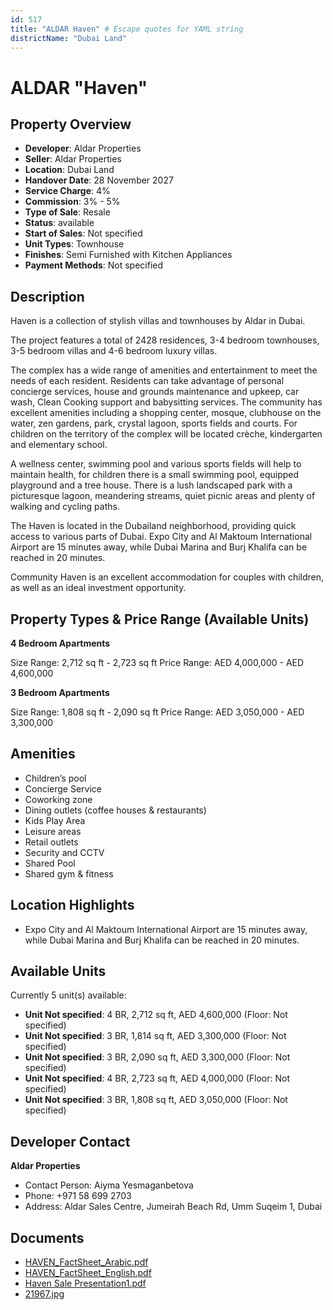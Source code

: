 ```yaml
---
id: 517
title: "ALDAR Haven" # Escape quotes for YAML string
districtName: "Dubai Land"
---
```


# ALDAR "Haven"

## Property Overview
- **Developer**: Aldar Properties
- **Seller**: Aldar Properties
- **Location**: Dubai Land
- **Handover Date**: 28 November 2027
- **Service Charge**: 4%
- **Commission**: 3% - 5%
- **Type of Sale**: Resale
- **Status**: available
- **Start of Sales**: Not specified
- **Unit Types**: Townhouse
- **Finishes**: Semi Furnished with Kitchen Appliances
- **Payment Methods**: Not specified

## Description
Haven is a collection of stylish villas and townhouses by Aldar in Dubai.

 The project features a total of 2428 residences, 3-4 bedroom townhouses, 3-5 bedroom villas and 4-6 bedroom luxury villas.

 The complex has a wide range of amenities and entertainment to meet the needs of each resident. Residents can take advantage of personal concierge services, house and grounds maintenance and upkeep, car wash, Clean Cooking support and babysitting services. The community has excellent amenities including a shopping center, mosque, clubhouse on the water, zen gardens, park, crystal lagoon, sports fields and courts. For children on the territory of the complex will be located crèche, kindergarten and elementary school.

A wellness center, swimming pool and various sports fields will help to maintain health, for children there is a small swimming pool, equipped playground and a tree house. There is a lush landscaped park with a picturesque lagoon, meandering streams, quiet picnic areas and plenty of walking and cycling paths. 

 The Haven is located in the Dubailand neighborhood, providing quick access to various parts of Dubai. Expo City and Al Maktoum International Airport are 15 minutes away, while Dubai Marina and Burj Khalifa can be reached in 20 minutes.

 Community Haven is an excellent accommodation for couples with children, as well as an ideal investment opportunity.

## Property Types & Price Range (Available Units)
**4 Bedroom Apartments**

Size Range: 2,712 sq ft - 2,723 sq ft
Price Range: AED 4,000,000 - AED 4,600,000

**3 Bedroom Apartments**

Size Range: 1,808 sq ft - 2,090 sq ft
Price Range: AED 3,050,000 - AED 3,300,000

## Amenities
- Children’s pool
- Concierge Service
- Coworking zone
- Dining outlets  (coffee houses & restaurants)
- Kids Play Area
- Leisure areas
- Retail outlets
- Security and CCTV
- Shared Pool
- Shared gym & fitness

## Location Highlights
- Expo City and Al Maktoum International Airport are 15 minutes away, while Dubai Marina and Burj Khalifa can be reached in 20 minutes.

## Available Units
Currently 5 unit(s) available:
- **Unit Not specified**: 4 BR, 2,712 sq ft, AED 4,600,000 (Floor: Not specified)
- **Unit Not specified**: 3 BR, 1,814 sq ft, AED 3,300,000 (Floor: Not specified)
- **Unit Not specified**: 3 BR, 2,090 sq ft, AED 3,300,000 (Floor: Not specified)
- **Unit Not specified**: 4 BR, 2,723 sq ft, AED 4,000,000 (Floor: Not specified)
- **Unit Not specified**: 3 BR, 1,808 sq ft, AED 3,050,000 (Floor: Not specified)

## Developer Contact
**Aldar Properties**
- Contact Person: Aiyma Yesmaganbetova
- Phone: +971 58 699 2703
- Address: Aldar Sales Centre, Jumeirah Beach Rd, Umm Suqeim 1, Dubai

## Documents
- [HAVEN_FactSheet_Arabic.pdf](https://cdn.geniemap.net/2023/10/28/wR8x7k0dpW2Yk2Sly1rvZVdDSKsd30DuYDSYPg9b.pdf)
- [HAVEN_FactSheet_English.pdf](https://cdn.geniemap.net/2023/10/28/Lonkgz9uZa3o1bZWzTboDi0USN4OieOI9u0KeLfV.pdf)
- [Haven Sale Presentation1.pdf](https://cdn.geniemap.net/2023/10/28/p0AeieGkCeSFVHqumJegQsPIX8UBFAAgcuMM01MR.pdf)
- [21967.jpg](https://cdn.geniemap.net/2024/09/18/NMZP122mTLvjejPhJ5KMhaVQFdQjRSEhTXkcpKj6.jpg)
